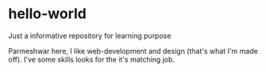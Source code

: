 # hello-world
Just a informative repository for learning purpose

Parmeshwar here, I like web-development and design (that's what I'm made off).
I've some skills looks for the it's matching job.
